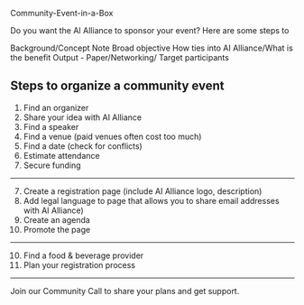 Community-Event-in-a-Box

Do you want the AI Alliance to sponsor your event? Here are some steps to 

Background/Concept Note
Broad objective
How ties into AI Alliance/What is the benefit
Output - Paper/Networking/
Target participants

## Steps to organize a community event
1. Find an organizer
2. Share your idea with AI Alliance 
3. Find a speaker
4. Find a venue (paid venues often cost too much)
5. Find a date (check for conflicts)
6. Estimate attendance
7. Secure funding
---
7. Create a registration page (include AI Alliance logo, description)
8. Add legal language to page that allows you to share email addresses with AI Alliance)
9. Create an agenda
10. Promote the page
---
10. Find a food & beverage provider
11. Plan your registration process
---

Join our Community Call to share your plans and get support. 




